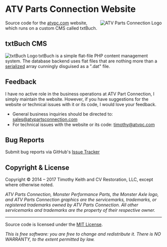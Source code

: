 # ATV Parts Connection Website

<img src="https://raw.githubusercontent.com/keithieopia/atvpc.com/master/content/themes/ca-webstore/img/logo.png" alt="ATV Parts Connection Logo" title="ATVPC" align="right">

Source code for the [atvpc.com](http://atvpc.com) website, which runs on a custom CMS called txtBuch.

## txtBuch CMS
<img src="https://bitbucket-assetroot.s3.amazonaws.com/c/photos/2014/Sep/02/txtbuch-logo-1019039946-5_avatar.png" alt="txtBuch Logo" title="txtßüch" align="left">

txtBuch is a simple flat-file PHP content management system. The database backend uses flat files that are nothing more than a [serialized](http://php.net/manual/en/function.serialize.php) array cunningly disguised as a ".dat" file.


## Feedback
I have no active role in the business operations at ATV Part Connection, I simply maintain the website. However, if you have suggestions for the website or technical issues with it or its code, I would love your feedback.

- General business inquiries should be directed to: [sales@atvpartsconnection.com](mailto:sales@atvpartsconnection.com)
- For technical issues with the website or its code: [timothy@atvpc.com](timothy@atvpc.com)

## Bug Reports
Submit bug reports via GitHub's [Issue Tracker](https://github.com/keithieopia/atvpc.com/issues)


## Copyright & License
Copyright &copy; 2014 &ndash; 2017 Timothy Keith and CV Restoration, LLC, except where otherwise noted.

*ATV Parts Connection, Monster Performance Parts, the Monster Axle logo, and ATV Parts Connection graphics are the servicemarks, trademarks, or registered trademarks owned by ATV Parts Connection. All other servicemarks and trademarks are the property of their respective owner.*

---

Source code is licensed under the [MIT License](https://github.com/keithieopia/atvpc.com/blob/master/LICENSE).

*This is free software: you are free to change and redistribute it. There is NO WARRANTY, to the extent permitted by law.*
